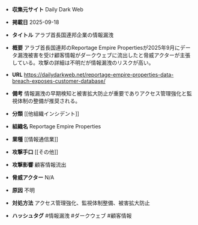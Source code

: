 - **収集元サイト**
Daily Dark Web

- **掲載日**
2025-09-18

- **タイトル**
アラブ首長国連邦企業の情報漏洩

- **概要**
アラブ首長国連邦のReportage Empire Propertiesが2025年9月にデータ漏洩被害を受け顧客情報がダークウェブに流出したと脅威アクターが主張している。攻撃の詳細は不明だが情報漏洩のリスクが高い。

- **URL**
https://dailydarkweb.net/reportage-empire-properties-data-breach-exposes-customer-database/

- **備考**
情報漏洩の早期検知と被害拡大防止が重要でありアクセス管理強化と監視体制の整備が推奨される。

- **分類**
[[他組織インシデント]]

- **組織名**
Reportage Empire Properties

- **業種**
[[情報通信業]]

- **攻撃手口**
[[その他]]

- **攻撃影響**
顧客情報流出

- **脅威アクター**
N/A

- **原因**
不明

- **対処方法**
アクセス管理強化、監視体制整備、被害拡大防止

- **ハッシュタグ**
#情報漏洩 #ダークウェブ #顧客情報
